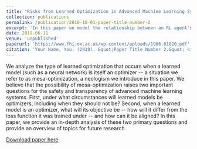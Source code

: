 ```yaml
---
title: "Risks from Learned Optimization in Advanced Machine Learning Systems"
collection: publications
permalink: /publication/2010-10-01-paper-title-number-2
excerpt: 'In this paper we model the relationship between an RL agent's function approximator(s) and its learning algorithm as an instance of a principal-agent problem, and use this framework to identify several potential safety problems in powerful (future) RL systems.'
date: 2019-06-11
venue: 'unpublished'
paperurl: 'https://www.fhi.ox.ac.uk/wp-content/uploads/1906.01820.pdf'
citation: 'Your Name, You. (2010). &quot;Paper Title Number 2.&quot; <i>Journal 1</i>. 1(2).'
---
```

We analyze the type of learned optimization that occurs when a learned model (such as a neural network) is itself an optimizer -- a situation we refer to as mesa-optimization, a neologism we introduce in this paper. We believe that the possibility of mesa-optimization raises two important questions for the safety and transparency of advanced machine learning systems. First, under what circumstances will learned models be optimizers, including when they should not be? Second, when a learned model is an optimizer, what will its objective be -- how will it differ from the loss function it was trained under -- and how can it be aligned? In this paper, we provide an in-depth analysis of these two primary questions and provide an overview of topics for future research.

[Download paper here](https://www.fhi.ox.ac.uk/wp-content/uploads/1906.01820.pdf)
